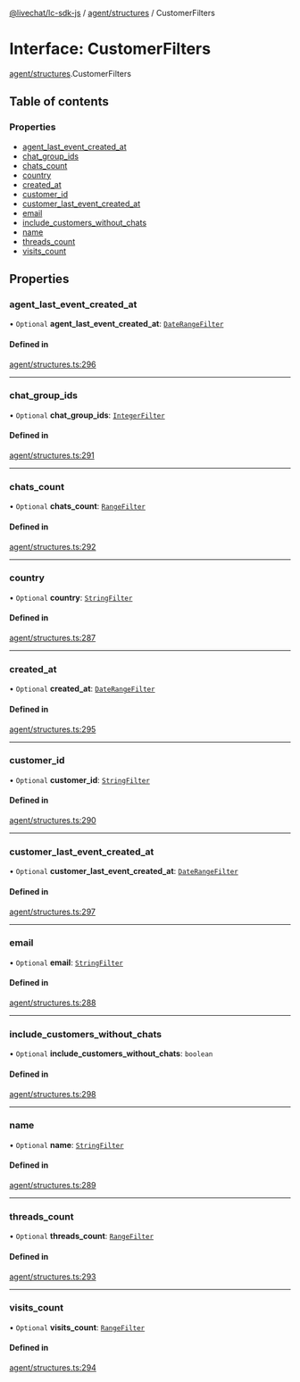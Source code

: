 [@livechat/lc-sdk-js](../README.md) / [agent/structures](../modules/agent_structures.md) / CustomerFilters

# Interface: CustomerFilters

[agent/structures](../modules/agent_structures.md).CustomerFilters

## Table of contents

### Properties

- [agent\_last\_event\_created\_at](agent_structures.CustomerFilters.md#agent_last_event_created_at)
- [chat\_group\_ids](agent_structures.CustomerFilters.md#chat_group_ids)
- [chats\_count](agent_structures.CustomerFilters.md#chats_count)
- [country](agent_structures.CustomerFilters.md#country)
- [created\_at](agent_structures.CustomerFilters.md#created_at)
- [customer\_id](agent_structures.CustomerFilters.md#customer_id)
- [customer\_last\_event\_created\_at](agent_structures.CustomerFilters.md#customer_last_event_created_at)
- [email](agent_structures.CustomerFilters.md#email)
- [include\_customers\_without\_chats](agent_structures.CustomerFilters.md#include_customers_without_chats)
- [name](agent_structures.CustomerFilters.md#name)
- [threads\_count](agent_structures.CustomerFilters.md#threads_count)
- [visits\_count](agent_structures.CustomerFilters.md#visits_count)

## Properties

### agent\_last\_event\_created\_at

• `Optional` **agent\_last\_event\_created\_at**: [`DateRangeFilter`](agent_structures.DateRangeFilter.md)

#### Defined in

[agent/structures.ts:296](https://github.com/livechat/lc-sdk-js/blob/4da1eb6/src/agent/structures.ts#L296)

___

### chat\_group\_ids

• `Optional` **chat\_group\_ids**: [`IntegerFilter`](../modules/agent_structures.md#integerfilter)

#### Defined in

[agent/structures.ts:291](https://github.com/livechat/lc-sdk-js/blob/4da1eb6/src/agent/structures.ts#L291)

___

### chats\_count

• `Optional` **chats\_count**: [`RangeFilter`](agent_structures.RangeFilter.md)

#### Defined in

[agent/structures.ts:292](https://github.com/livechat/lc-sdk-js/blob/4da1eb6/src/agent/structures.ts#L292)

___

### country

• `Optional` **country**: [`StringFilter`](../modules/agent_structures.md#stringfilter)

#### Defined in

[agent/structures.ts:287](https://github.com/livechat/lc-sdk-js/blob/4da1eb6/src/agent/structures.ts#L287)

___

### created\_at

• `Optional` **created\_at**: [`DateRangeFilter`](agent_structures.DateRangeFilter.md)

#### Defined in

[agent/structures.ts:295](https://github.com/livechat/lc-sdk-js/blob/4da1eb6/src/agent/structures.ts#L295)

___

### customer\_id

• `Optional` **customer\_id**: [`StringFilter`](../modules/agent_structures.md#stringfilter)

#### Defined in

[agent/structures.ts:290](https://github.com/livechat/lc-sdk-js/blob/4da1eb6/src/agent/structures.ts#L290)

___

### customer\_last\_event\_created\_at

• `Optional` **customer\_last\_event\_created\_at**: [`DateRangeFilter`](agent_structures.DateRangeFilter.md)

#### Defined in

[agent/structures.ts:297](https://github.com/livechat/lc-sdk-js/blob/4da1eb6/src/agent/structures.ts#L297)

___

### email

• `Optional` **email**: [`StringFilter`](../modules/agent_structures.md#stringfilter)

#### Defined in

[agent/structures.ts:288](https://github.com/livechat/lc-sdk-js/blob/4da1eb6/src/agent/structures.ts#L288)

___

### include\_customers\_without\_chats

• `Optional` **include\_customers\_without\_chats**: `boolean`

#### Defined in

[agent/structures.ts:298](https://github.com/livechat/lc-sdk-js/blob/4da1eb6/src/agent/structures.ts#L298)

___

### name

• `Optional` **name**: [`StringFilter`](../modules/agent_structures.md#stringfilter)

#### Defined in

[agent/structures.ts:289](https://github.com/livechat/lc-sdk-js/blob/4da1eb6/src/agent/structures.ts#L289)

___

### threads\_count

• `Optional` **threads\_count**: [`RangeFilter`](agent_structures.RangeFilter.md)

#### Defined in

[agent/structures.ts:293](https://github.com/livechat/lc-sdk-js/blob/4da1eb6/src/agent/structures.ts#L293)

___

### visits\_count

• `Optional` **visits\_count**: [`RangeFilter`](agent_structures.RangeFilter.md)

#### Defined in

[agent/structures.ts:294](https://github.com/livechat/lc-sdk-js/blob/4da1eb6/src/agent/structures.ts#L294)
